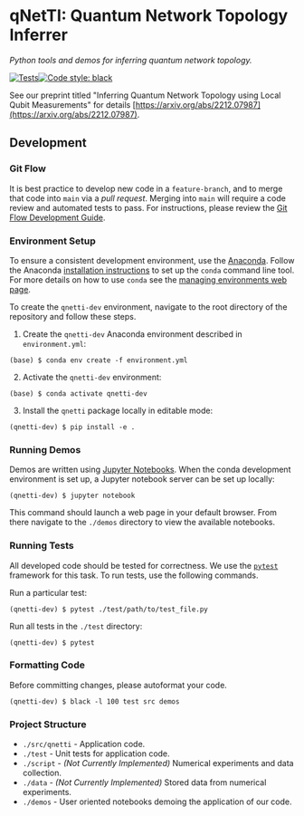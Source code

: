 # qNetTI: Quantum Network Topology Inferrer

*Python tools and demos for inferring quantum network topology.*

[![Tests](https://github.com/ChitambarLab/qNetTI/actions/workflows/run_tests.yml/badge.svg?branch=main)](https://github.com/ChitambarLab/qNetTI/actions/workflows/run_tests.yml)[![Code style: black](https://img.shields.io/badge/code%20style-black-000000.svg)](https://github.com/psf/black)

See our preprint titled "Inferring Quantum Network Topology using Local Qubit Measurements" for details [https://arxiv.org/abs/2212.07987](https://arxiv.org/abs/2212.07987).

## Development


### Git Flow

It is best practice to develop new code in a `feature-branch`, and to merge that code into `main` via a *pull request*.
Merging into `main` will require a code review and automated tests to pass. 
For instructions, please review the [Git Flow Development Guide](https://github.com/ChitambarLab/Development-Guide#git-flow).

### Environment Setup

To ensure a consistent development environment, use the [Anaconda](https://docs.conda.io/projects/conda/en/latest/glossary.html#anaconda-glossary).
Follow the Anaconda [installation instructions](https://docs.conda.io/projects/conda/en/latest/user-guide/install/index.html#installation) to set up the `conda` command line tool.
For more details on how to use `conda` see the [managing environments web page](https://docs.conda.io/projects/conda/en/latest/user-guide/tasks/manage-environments.html).

To create the `qnetti-dev` environment, navigate to the root directory of the repository and follow these steps.

1. Create the `qnetti-dev` Anaconda environment described in `environment.yml`:

```
(base) $ conda env create -f environment.yml
```

2. Activate the `qnetti-dev` environment:

```
(base) $ conda activate qnetti-dev
```

3. Install the `qnetti` package locally in editable mode:

```
(qnetti-dev) $ pip install -e .
```

### Running Demos

Demos are written using [Jupyter Notebooks](https://jupyter.org/).
When the conda development environment is set up, a Jupyter notebook server can be set up locally:

```
(qnetti-dev) $ jupyter notebook
```

This command should launch a web page in your default browser.
From there navigate to the `./demos` directory to view the available notebooks.

### Running Tests

All developed code should be tested for correctness.
We use the [`pytest`](https://docs.pytest.org/en/7.2.x/) framework for this task.
To run tests, use the following commands.

Run a particular test:

```
(qnetti-dev) $ pytest ./test/path/to/test_file.py
```

Run all tests in the `./test` directory:

```
(qnetti-dev) $ pytest
```

### Formatting Code

Before committing changes, please autoformat your code.

```
(qnetti-dev) $ black -l 100 test src demos
```


### Project Structure

* `./src/qnetti` - Application code.
* `./test` - Unit tests for application code.
* `./script` - *(Not Currently Implemented)* Numerical experiments and data collection.
* `./data` - *(Not Currently Implemented)* Stored data from numerical experiments.
* `./demos` - User oriented notebooks demoing the application of our code. 

